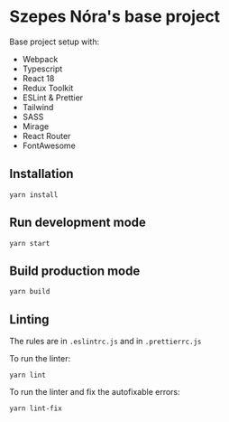 # Szepes Nóra's base project

Base project setup with:
- Webpack
- Typescript
- React 18
- Redux Toolkit
- ESLint & Prettier
- Tailwind
- SASS
- Mirage
- React Router
- FontAwesome

## Installation

```
yarn install
```

## Run development mode

```
yarn start
```

## Build production mode

```
yarn build
```

## Linting

The rules are in `.eslintrc.js` and in `.prettierrc.js`

To run the linter:
```
yarn lint
```

To run the linter and fix the autofixable errors:
```
yarn lint-fix
```